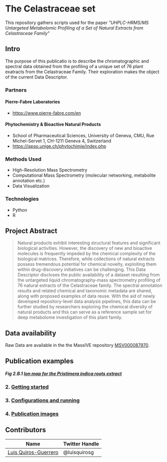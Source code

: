 # The Celastraceae set

[](/img/Celastraceae_AI.png)
This repository gathers scripts used for the paper _"UHPLC-HRMS/MS Untargeted Metabolomic Profiling of a Set of Natural Extracts from Celastraceae Family"_

## Intro 

The purpose of this publicatio is to describe the chromatographic and spectral data obtained from the profiling of a unique set of 76 plant exatracts from the Celastraceae Family.
Their exploration makes the object of the current Data Descriptor.

### Partners

#### Pierre-Fabre Laboratories

- https://www.pierre-fabre.com/en

#### Phytochemistry & Bioactive Natural Products 

- School of Pharmaceutical Sciences, University of Geneva, CMU, Rue Michel-Servet 1, CH-1211 Geneva 4, Switzerland
- https://ispso.unige.ch/phytochimie/index.php

### Methods Used

* High-Resolution Mass Spectrometry
* Computational Mass Spectrometry (molecular networking, metabolite annotation etc.)
* Data Visualization


### Technologies

* Python
* R

## Project Abstract 
> 
> Natural products exhibit interesting structural features and significant biological activities. However, the discovery of new and bioactive molecules is frequently impeded by the chemical complexity of the biological matrices. Therefore, while collections of natural extracts possess tremendous potential for chemical novelty, exploiting them within drug-discovery initiatives can be challenging. This Data Descriptor discloses the public availability of a dataset resulting from the untargeted liquid chromatography-mass spectrometry profiling of 76 natural extracts of the Celastraceae family. The spectral annotation results and related chemical and taxonomic metadata are shared, along with proposed examples of data reuse. With the aid of newly developed repository-level data analysis pipelines, this data can be further studied by researchers exploring the chemical diversity of natural products and this can serve as a reference sample set for deep metabolome investigation of this plant family.
> 


## Data availability  

Raw Data are available in the the MassIVE repository [MSV000087970](https://doi.org/doi:10.25345/C5PJ9N).

<!-- toc -->

## Publication examples

##### Fig 2.B.1 [**Ion map for the Pristimera indica roots extract**](/img/chromato2D_ID.html)

### 2. [**Getting started**](getting-started.md) 

### 3. [**Configurations and running**](configuration-options.md)

### 4. [**Publication images**](Publication_images.md)

<!-- tocstop -->



## Contributors

|Name     |  Twitter Handle   | 
|---------|-----------------|
|[Luis Quiros-Guerrero](https://github.com/luigiquiros)| @luisquirosg       |



